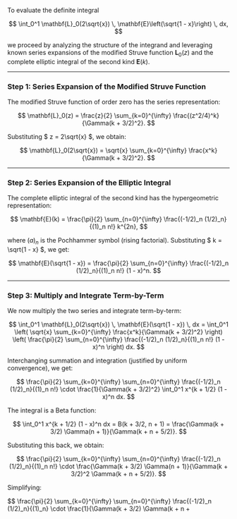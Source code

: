 To evaluate the definite integral

$$
\int_0^1 \mathbf{L}_0(2\sqrt{x}) \, \mathbf{E}\left(\sqrt{1 - x}\right) \, dx,
$$

we proceed by analyzing the structure of the integrand and leveraging known series expansions of the modified Struve function $\mathbf{L}_0(z)$ and the complete elliptic integral of the second kind $\mathbf{E}(k)$.

---

### **Step 1: Series Expansion of the Modified Struve Function**

The modified Struve function of order zero has the series representation:

$$
\mathbf{L}_0(z) = \frac{z}{2} \sum_{k=0}^{\infty} \frac{(z^2/4)^k}{\Gamma(k + 3/2)^2}.
$$

Substituting $ z = 2\sqrt{x} $, we obtain:

$$
\mathbf{L}_0(2\sqrt{x}) = \sqrt{x} \sum_{k=0}^{\infty} \frac{x^k}{\Gamma(k + 3/2)^2}.
$$

---

### **Step 2: Series Expansion of the Elliptic Integral**

The complete elliptic integral of the second kind has the hypergeometric representation:

$$
\mathbf{E}(k) = \frac{\pi}{2} \sum_{n=0}^{\infty} \frac{(-1/2)_n (1/2)_n}{(1)_n n!} k^{2n},
$$

where $(a)_n$ is the Pochhammer symbol (rising factorial). Substituting $ k = \sqrt{1 - x} $, we get:

$$
\mathbf{E}(\sqrt{1 - x}) = \frac{\pi}{2} \sum_{n=0}^{\infty} \frac{(-1/2)_n (1/2)_n}{(1)_n n!} (1 - x)^n.
$$

---

### **Step 3: Multiply and Integrate Term-by-Term**

We now multiply the two series and integrate term-by-term:

$$
\int_0^1 \mathbf{L}_0(2\sqrt{x}) \, \mathbf{E}(\sqrt{1 - x}) \, dx = \int_0^1 \left( \sqrt{x} \sum_{k=0}^{\infty} \frac{x^k}{\Gamma(k + 3/2)^2} \right) \left( \frac{\pi}{2} \sum_{n=0}^{\infty} \frac{(-1/2)_n (1/2)_n}{(1)_n n!} (1 - x)^n \right) dx.
$$

Interchanging summation and integration (justified by uniform convergence), we get:

$$
\frac{\pi}{2} \sum_{k=0}^{\infty} \sum_{n=0}^{\infty} \frac{(-1/2)_n (1/2)_n}{(1)_n n!} \cdot \frac{1}{\Gamma(k + 3/2)^2} \int_0^1 x^{k + 1/2} (1 - x)^n dx.
$$

The integral is a Beta function:

$$
\int_0^1 x^{k + 1/2} (1 - x)^n dx = B(k + 3/2, n + 1) = \frac{\Gamma(k + 3/2) \Gamma(n + 1)}{\Gamma(k + n + 5/2)}.
$$

Substituting this back, we obtain:

$$
\frac{\pi}{2} \sum_{k=0}^{\infty} \sum_{n=0}^{\infty} \frac{(-1/2)_n (1/2)_n}{(1)_n n!} \cdot \frac{\Gamma(k + 3/2) \Gamma(n + 1)}{\Gamma(k + 3/2)^2 \Gamma(k + n + 5/2)}.
$$

Simplifying:

$$
\frac{\pi}{2} \sum_{k=0}^{\infty} \sum_{n=0}^{\infty} \frac{(-1/2)_n (1/2)_n}{(1)_n} \cdot \frac{1}{\Gamma(k + 3/2) \Gamma(k + n +
